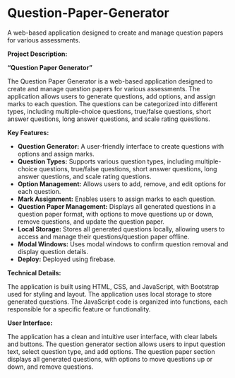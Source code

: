 # Question-Paper-Generator
A web-based application designed to create and manage question papers for various assessments.


**Project Description:**

**“Question Paper Generator”**

The Question Paper Generator is a web-based application designed to create and manage question papers for various assessments. 
The application allows users to generate questions, add options, and assign marks to each question. 
The questions can be categorized into different types, including multiple-choice questions, true/false questions, short answer questions, long answer questions, and scale rating questions.

**Key Features:**

-	**Question Generator:** A user-friendly interface to create questions with options and assign marks.
-	**Question Types:** Supports various question types, including multiple-choice questions, true/false questions, short answer questions, long answer questions, and scale rating questions. 
-	**Option Management:** Allows users to add, remove, and edit options for each question.
-	**Mark Assignment:** Enables users to assign marks to each question.
-	**Question Paper Management:** Displays all generated questions in a question paper format, with options to move questions up or down, remove questions, and update the question paper.
-	**Local Storage:** Stores all generated questions locally, allowing users to access and manage their questions/question paper offline.
-	**Modal Windows:** Uses modal windows to confirm question removal and display question details.
-	**Deploy:** Deployed using firebase.


**Technical Details:**

The application is built using HTML, CSS, and JavaScript, with Bootstrap used for styling and layout. 
The application uses local storage to store generated questions. 
The JavaScript code is organized into functions, each responsible for a specific feature or functionality.

**User Interface:**

The application has a clean and intuitive user interface, with clear labels and buttons. 
The question generator section allows users to input question text, select question type, and add options. 
The question paper section displays all generated questions, with options to move questions up or down, and remove questions.
